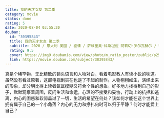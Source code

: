 ```yaml
---
title: 我的天才女友 第二季
category: movie
status: done
rating: 5
date: 2020-08-04 03:55:20
douban:
  id: "30395843"
  title: 我的天才女友 第二季
  subtitle: 2020 / 意大利 美国 / 剧情 / 萨维里奥·科斯坦佐 阿莉切·罗尔瓦赫尔 / 玛格丽塔·马祖可 盖娅·吉拉切
  rating: 9.5
  cover: https://img9.doubanio.com/view/photo/m_ratio_poster/public/p2583759735.jpg
  link: https://movie.douban.com/subject/30395843/
---
```


真是个稀罕物，无比精致的镜头语言和人物对白，看着电影教人有读小说的味道。虽然没有看过原著，这部电视剧实在也是了不起的制作。人物栩栩如生，演绎出来的形象，却分明比得上读者氤氲模糊又符合个性的想象。好多地方找得到自己的影子，默默观察着周围，反问生活和命运，心理的不接受和妥协，行动上的抗拒和逃离，内心的困惑和软弱盖过了一切，生活的希望在何处？该如何才能在这个世界上拥有属于自己的一个小角落？内心的无力和挣扎何时可以归于平静？何时才能爱上自己？